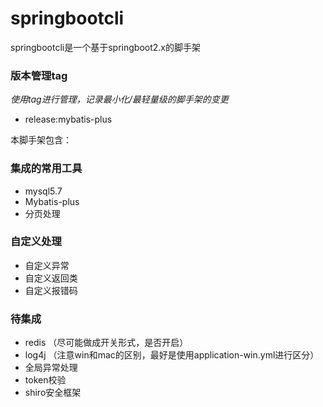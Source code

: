 # springbootcli
springbootcli是一个基于springboot2.x的脚手架
### 版本管理tag
_使用tag进行管理，记录最小化/最轻量级的脚手架的变更_
- release:mybatis-plus



本脚手架包含：
### 集成的常用工具
- mysql5.7
- Mybatis-plus
- 分页处理

### 自定义处理
- 自定义异常
- 自定义返回类
- 自定义报错码

### 待集成
- redis （尽可能做成开关形式，是否开启）
- log4j （注意win和mac的区别，最好是使用application-win.yml进行区分）
- 全局异常处理
- token校验
- shiro安全框架


